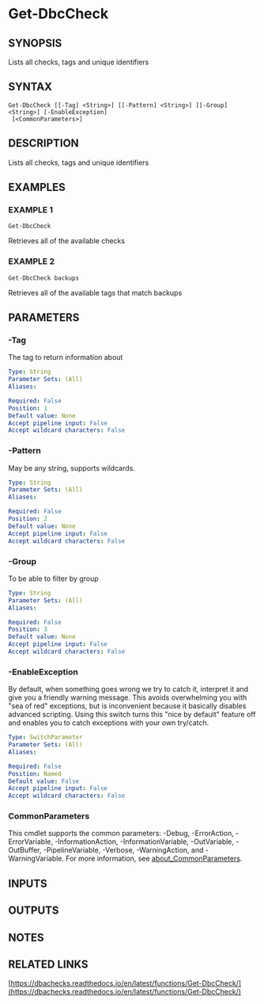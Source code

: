 # Get-DbcCheck

## SYNOPSIS
Lists all checks, tags and unique identifiers

## SYNTAX

```
Get-DbcCheck [[-Tag] <String>] [[-Pattern] <String>] [[-Group] <String>] [-EnableException]
 [<CommonParameters>]
```

## DESCRIPTION
Lists all checks, tags and unique identifiers

## EXAMPLES

### EXAMPLE 1
```
Get-DbcCheck
```

Retrieves all of the available checks

### EXAMPLE 2
```
Get-DbcCheck backups
```

Retrieves all of the available tags that match backups

## PARAMETERS

### -Tag
The tag to return information about

```yaml
Type: String
Parameter Sets: (All)
Aliases:

Required: False
Position: 1
Default value: None
Accept pipeline input: False
Accept wildcard characters: False
```

### -Pattern
May be any string, supports wildcards.

```yaml
Type: String
Parameter Sets: (All)
Aliases:

Required: False
Position: 2
Default value: None
Accept pipeline input: False
Accept wildcard characters: False
```

### -Group
To be able to filter by group

```yaml
Type: String
Parameter Sets: (All)
Aliases:

Required: False
Position: 3
Default value: None
Accept pipeline input: False
Accept wildcard characters: False
```

### -EnableException
By default, when something goes wrong we try to catch it, interpret it and give you a friendly warning message.
This avoids overwhelming you with "sea of red" exceptions, but is inconvenient because it basically disables advanced scripting.
Using this switch turns this "nice by default" feature off and enables you to catch exceptions with your own try/catch.

```yaml
Type: SwitchParameter
Parameter Sets: (All)
Aliases:

Required: False
Position: Named
Default value: False
Accept pipeline input: False
Accept wildcard characters: False
```

### CommonParameters
This cmdlet supports the common parameters: -Debug, -ErrorAction, -ErrorVariable, -InformationAction, -InformationVariable, -OutVariable, -OutBuffer, -PipelineVariable, -Verbose, -WarningAction, and -WarningVariable. For more information, see [about_CommonParameters](http://go.microsoft.com/fwlink/?LinkID=113216).

## INPUTS

## OUTPUTS

## NOTES

## RELATED LINKS

[https://dbachecks.readthedocs.io/en/latest/functions/Get-DbcCheck/](https://dbachecks.readthedocs.io/en/latest/functions/Get-DbcCheck/)


